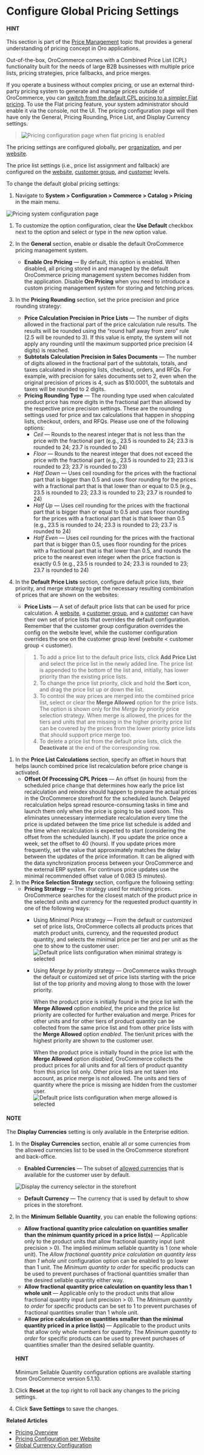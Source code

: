 <a id="sys-config-commerce-catalog-pricing"></a>

<a id="pricing-configuration"></a>

# Configure Global Pricing Settings

#### HINT
This section is part of the [Price Management](../../../../../concept-guides/catalog-promotions/pricing/index.md#user-guide-pricing) topic that provides a general understanding of pricing concept in Oro applications.

Out-of-the-box, OroCommerce comes with a Combined Price List (CPL) functionality built for the needs of large B2B businesses with multiple price lists, pricing strategies, price fallbacks, and price merges.

If you operate a business without complex pricing, or use an external third-party pricing system to generate and manage prices outside of OroCommerce, you can [switch from the default CPL pricing to a simpler Flat pricing](../../../../../../backend/setup/post-install/flat-pricing.md#dev-guide-setup-flat-pricing). To use the Flat pricing feature, your system administrator should enable it via the console, not the UI. The pricing configuration page will then have only the General, Pricing Rounding, Price List, and Display Currency settings.

> ![Pricing configuration page when flat pricing is enabled](user/img/system/config_commerce/catalog/flat-pricing-enabed-config.png)

The pricing settings are configured globally, per [organization](../../../user-management/organizations/org-configuration/commerce/catalog/pricing.md#configuration-guide-commerce-configuration-catalog-pricing-organization), and per [website](../../../websites/web-configuration/commerce/catalog/website-pricing.md#pricing-currency-website).

The price list settings (i.e., price list assignment and fallback) are configured on the [website](../../../websites/configure-price-lists.md#sys-website-edit-price-lists), [customer group](../../../../customers/customer-groups/customer-group-price-lists.md#customers-customer-groups-edit-price-lists), and [customer](../../../../customers/customers/customer-price-lists.md#customers-customers-edit-price-lists) levels.

To change the default global pricing settings:

1. Navigate to **System > Configuration > Commerce > Catalog > Pricing** in the main menu.

![Pricing system configuration page](user/img/system/config_commerce/catalog/pricing_sys_config.png)
1. To customize the option configuration, clear the **Use Default** checkbox next to the option and select or type in the new option value.
2. In the **General** section, enable or disable the default OroCommerce pricing management system.
   * **Enable Oro Pricing** — By default, this option is enabled. When disabled, all pricing stored in and managed by the default OroCommerce pricing management system becomes hidden from the application. Disable **Oro Pricing** when you need to introduce a custom pricing management system for storing and fetching prices.
3. In the **Pricing Rounding** section, set the price precision and price rounding strategy:
   * **Price Calculation Precision in Price Lists** — The number of digits allowed in the fractional part of the price calculation rule results. The results will be rounded using the “round half away from zero” rule (2.5 will be rounded to 3). If this value is empty, the system will not apply any rounding until the maximum supported price precision (4 digits) is reached.
   * **Subtotals Calculation Precision in Sales Documents** — The number of digits allowed in the fractional part of the subtotals, totals, and taxes calculated in shopping lists, checkout, orders, and RFQs. For example, with precision for sales documents set to 2, even when the original precision of prices is 4, such as $10.0001, the subtotals and taxes will be rounded to 2 digits.
   * **Pricing Rounding Type** — The rounding type used when calculated product price has more digits in the fractional part than allowed by the respective price precision settings. These are the rounding settings used for price and tax calculations that happen in shopping lists, checkout, orders, and RFQs. Please use one of the following options:
     - *Ceil* — Rounds to the nearest integer that is not less than the price with the fractional part (e.g., 23.5 is rounded to 24; 23.3 is rounded to 24; 23.7 is rounded to 24)
     - *Floor* — Rounds to the nearest integer that does not exceed the price with the fractional part (e.g., 23.5 is rounded to 23; 23.3 is rounded to 23; 23.7 is rounded to 23)
     - *Half Down* — Uses ceil rounding for the prices with the fractional part that is bigger than 0.5 and uses floor rounding for the prices with a fractional part that is that lower than or equal to 0.5 (e.g., 23.5 is rounded to 23; 23.3 is rounded to 23; 23.7 is rounded to 24)
     - *Half Up* —  Uses ceil rounding for the prices with the fractional part that is bigger than or equal to 0.5 and uses floor rounding for the prices with a fractional part that is that lower than 0.5 (e.g., 23.5 is rounded to 24; 23.3 is rounded to 23; 23.7 is rounded to 24)
     - *Half Even* — Uses ceil rounding for the prices with the fractional part that is bigger than 0.5, uses floor rounding for the prices with a fractional part that is that lower than 0.5, and rounds the price to the nearest even integer when the price fraction is exactly 0.5 (e.g., 23.5 is rounded to 24; 23.3 is rounded to 23; 23.7 is rounded to 24)
4. In the **Default Price Lists** section, configure default price lists, their priority, and merge strategy to get the necessary resulting combination of prices that are shown on the websites:
   * **Price Lists** — A set of default price lists that can be used for price calculation. A [website](../../../websites/configure-price-lists.md#sys-website-edit-price-lists), a [customer group](../../../../customers/customer-groups/customer-group-price-lists.md#customers-customer-groups-edit-price-lists), and a [customer](../../../../customers/customers/customer-price-lists.md#customers-customers-edit-price-lists) can have their own set of price lists that overrides the default configuration. Remember that the customer group configuration overrides the config on the website level, while the customer configuration overrides the one on the customer group level (website < customer group < customer).

   > 1. To add a price list to the default price lists, click **Add Price List** and select the price list in the newly added line. The price list is appended to the bottom of the list and, initially, has lower priority than the existing price lists.
   > 2. To change the price list priority, click and hold the <i class="fas fa-arrows-alt-v" aria-hidden="true"></i> **Sort** icon, and drag the price list up or down the list.
   > 3. To control the way prices are merged into the combined price list, select or clear the **Merge Allowed** option for the price lists. The option is shown only for the *Merge by priority* price selection strategy. When merge is allowed, the prices for the tiers and units that are missing in the higher priority price list can be covered by the prices from the lower priority price lists that should support price merge too.
   > 4. To delete a price list from the default price lists, click the <i class="fa fa-times fa-lg" aria-hidden="true"></i> **Deactivate** at the end of the corresponding row.

<a id="offset-of-processing-cpl-prices"></a>
1. In the **Price List Calculations** section, specify an offset in hours that helps launch combined price list recalculation before price change is activated.
   * **Offset Of Processing CPL Prices** — An offset (in hours) from the scheduled price change that determines how early the price list recalculation and reindex should happen to prepare the actual prices in the OroCommerce storefront for the scheduled launch. Delayed recalculation helps spread resource-consuming tasks in time and launch them only when the price is going to be used soon. This eliminates unnecessary intermediate recalculation every time the price is updated between the time price list schedule is added and the time when recalculation is expected to start (considering the offset from the scheduled launch). If you update the price once a week, set the offset to 40 (hours). If you update prices more frequently, set the value that approximately matches the delay between the updates of the price information. It can be aligned with the data synchronization process between your OroCommerce and the external ERP system. For continuos price updates use the minimal recommended offset value of 0.083 (5 minutes).
2. In the **Price Selection Strategy** section, configure the following setting:
   * **Pricing Strategy** — The strategy used for matching prices. OroCommerce searches for the closest match of the product price in the selected units and currency for the requested product quantity in one of the following ways:
     - Using *Minimal Price* strategy — From the default or customized set of price lists, OroCommerce collects all products prices that match product units, currency, and the requested product quantity, and selects the minimal price per tier and per unit as the one to show to the customer user:
       ![Default price lists configuration when minimal strategy is selected](user/img/system/config_commerce/catalog/pricing_pricelist_new_ui.png)
     - Using *Merge by priority* strategy — OroCommerce walks through the default or customized set of price lists starting with the price list of the top priority and moving along to those with the lower priority.

       When the product price is initially found in the price list with the **Merge Allowed** option *enabled*, the price and the price list priority are collected for further evaluation and merge. Prices for other units and for other tiers of product quantity can be collected from the same price list and from other price lists with the **Merge Allowed** option *enabled*. The tier/unit prices with the highest priority are shown to the customer user.

       When the product price is initially found in the price list with the **Merge Allowed** option *disabled*, OroCommerce collects the product prices for all units and for all tiers of product quantity from this price list only. Other price lists are not taken into account, as price merge is not allowed. The units and tiers of quantity where the price is missing are hidden from the customer user.
       ![Default price lists configuration when merge allowed is selected](user/img/system/config_commerce/catalog/pricing_pricelist2_new_ui.png)

#### NOTE
The **Display Currencies** setting is only available in the Enterprise edition.

1. In the **Display Currencies** section, enable all or some currencies from the allowed currencies list to be used in the OroCommerce storefront and back-office.
   * **Enabled Currencies** — The subset of [allowed currencies](../../system/general-setup/global-currency.md#sys-config-sysconfig-general-setup-currency) that is available for the customer user by default.

   ![Display the currency selector in the storefront](user/img/system/config_commerce/catalog/currency_on_the_front_store.png)
   * **Default Currency** — The currency that is used by default to show prices in the storefront.
2. In the **Minimum Sellable Quantity**, you can enable the following options:
   * **Allow fractional quantity price calculation on quantities smaller than the minimum quantity priced in a price list(s)** — Applicable only to the product units that allow fractional quantity input (unit precision > 0). The implied minimum sellable quantity is 1 (one whole unit). The *Allow fractional quantity price calculation on quantity less than 1 whole unit* configuration option can be enabled to go lower than 1  unit. The *Minimum quantity to order* for specific products can be used to prevent purchases of fractional quantities smaller than the desired sellable quantity either way.
   * **Allow fractional quantity price calculation on quantity less than 1 whole unit** — Applicable only to the product units that allow fractional quantity input (unit precision > 0). The *Minimum quantity to order* for specific products can be set to 1 to prevent purchases of fractional quantities smaller than 1 whole unit.
   * **Allow price calculation on quantities smaller than the minimal quantity priced in a price list(s)** — Applicable to the product units that allow only whole numbers for quantity. The *Minimum quantity to order* for specific products can be used to prevent purchases of quantities smaller than the desired sellable quantity.

   #### HINT
   Minimum Sellable Quantity configuration options are available starting from OroCommerce version 5.1.10.
3. Click **Reset** at the top right to roll back any changes to the pricing settings.
4. Click **Save Settings** to save the changes.

**Related Articles**

* [Pricing Overview](../../../../../concept-guides/catalog-promotions/pricing/index.md#user-guide-pricing)
* [Pricing Configuration per Website](../../../websites/web-configuration/commerce/catalog/website-pricing.md#sys-websites-sysconfig-currency)
* [Global Currency Configuration](../../system/general-setup/global-currency.md#admin-configuration-currency)

<!-- fa-bars = fa-navicon -->
<!-- Ic Tiles is used as Set As Default in saved views, and as tiles in display layout options -->
<!-- IcPencil refers to Rename in Commerce and Inline Editing in CRM -->
<!-- Check mark in the square. -->
<!-- SortDesc is also used as drop-down arrow -->
